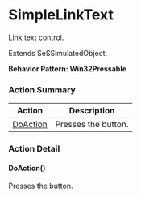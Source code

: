 # SimpleLinkText

Link text control.
 
Extends SeSSimulatedObject.





**Behavior Pattern: Win32Pressable**


<!-- ============================== property summary ========================== -->

	
<!-- ============================== action summary ========================== -->



### Action Summary

|  **Action** | **Description** | 
| ----------- | --------------- |
|	[DoAction](#DoAction) | Presses the button. |




<!-- ============================== property detail ========================== -->
	
	
<!-- ============================== action detail ========================== -->
	
### Action Detail
		
<a name="DoAction"></a>    
#### DoAction()

Presses the button.





<a name="see.also.simplelinktext.doaction"></a>

	


